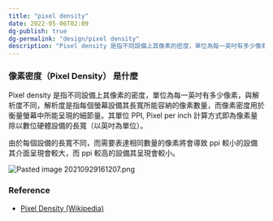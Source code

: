 ```yaml
---
title: "pixel density"
date: 2022-05-06T02:09
dg-publish: true
dg-permalink: "design/pixel density"
description: "Pixel density 是指不同設備上其像素的密度，單位為每一英吋有多少像素，與解析度不同，解析度是指每個螢幕設備其長寬所能容納的像素數量，而像素密度用於衡量螢幕中所能呈現的細節量。其單位 PPI, Pixel per inch 計算方式即為像素量除以數位硬體設備的長寬（以英吋為單位..."
---
```

### 像素密度（Pixel Density） 是什麼
Pixel density 是指不同設備上其像素的密度，單位為每一英吋有多少像素，與解析度不同，解析度是指每個螢幕設備其長寬所能容納的像素數量，而像素密度用於衡量螢幕中所能呈現的細節量。其單位 PPI, Pixel per inch 計算方式即為像素量除以數位硬體設備的長寬（以英吋為單位）。

由於每個設備的長寬不同，而需要表達相同數量的像素將會導致 ppi 較小的設備其介面呈現會較大，而 ppi 較高的設備其呈現會較小。

![Pasted image 20210929161207.png](https://i.imgur.com/jEVqEiL.png)

### Reference
- [Pixel Density (Wikipedia)](https://en.wikipedia.org/wiki/Pixel_density)